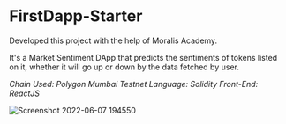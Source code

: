 # FirstDapp-Starter

Developed this project with the help of Moralis Academy.

It's a Market Sentiment DApp that predicts the sentiments of tokens listed on it, whether it will go up or down by the data fetched by user.

*Chain Used: Polygon Mumbai Testnet
Language: Solidity
Front-End: ReactJS*

![Screenshot 2022-06-07 194550](https://user-images.githubusercontent.com/34914837/172403234-ce7d9412-50c1-43c6-82a1-d0e70f289e10.png)
